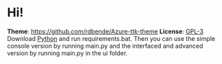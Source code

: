 # Hi!

**Theme**: https://github.com/rdbende/Azure-ttk-theme
**License**: [GPL-3](https://raw.githubusercontent.com/allahin/yt-music-downloader/main/license.txt)
Download [Python](https://www.python.org/downloads/) and run requirements.bat. Then you can use the simple console version by running main.py and the interfaced and advanced version by running main.py in the ui folder.
